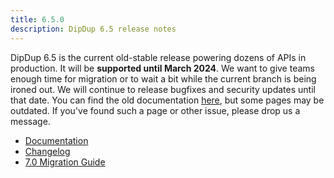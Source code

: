 ```yaml
---
title: 6.5.0
description: DipDup 6.5 release notes
---
```


DipDup 6.5 is the current old-stable release powering dozens of APIs in production. It will be **supported until March 2024**. We want to give teams enough time for migration or to wait a bit while the current branch is being ironed out. We will continue to release bugfixes and security updates until that date. You can find the old documentation [here](https://docs.dipdup.io/), but some pages may be outdated. If you've found such a page or other issue, please drop us a message.

- [Documentation](https://docs.dipdup.io)
- [Changelog](https://docs.dipdup.io/CHANGELOG)
- [7.0 Migration Guide](docs/release-notes/v7.0#migration-guide)
